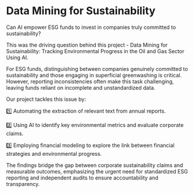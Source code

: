 # Data Mining for Sustainability
Can AI empower ESG funds to invest in companies truly committed to sustainability?

This was the driving question behind this project - Data Mining for Sustainability: Tracking Environmental Progress in the Oil and Gas Sector Using AI.

For ESG funds, distinguishing between companies genuinely committed to sustainability and those engaging in superficial greenwashing is critical. However, reporting inconsistencies often make this task challenging, leaving funds reliant on incomplete and unstandardized data.

Our project tackles this issue by:

1️⃣ Automating the extraction of relevant text from annual reports.

2️⃣ Using AI to identify key environmental metrics and evaluate corporate claims.

3️⃣ Employing financial modeling to explore the link between financial strategies and environmental progress.

The findings bridge the gap between corporate sustainability claims and measurable outcomes, emphasizing the urgent need for standardized ESG reporting and independent audits to ensure accountability and transparency.

